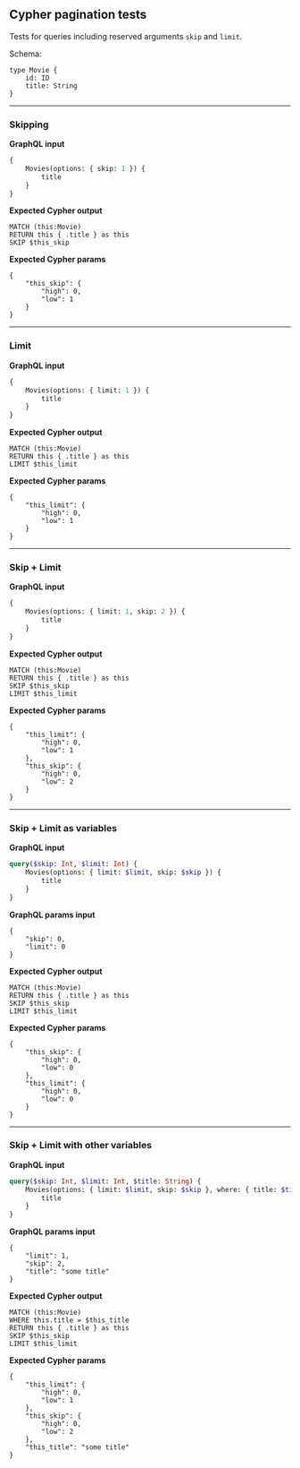 ## Cypher pagination tests

Tests for queries including reserved arguments `skip` and `limit`.

Schema:

```schema
type Movie {
    id: ID
    title: String
}
```

---

### Skipping

**GraphQL input**

```graphql
{
    Movies(options: { skip: 1 }) {
        title
    }
}
```

**Expected Cypher output**

```cypher
MATCH (this:Movie)
RETURN this { .title } as this
SKIP $this_skip
```

**Expected Cypher params**

```cypher-params
{
    "this_skip": {
        "high": 0,
        "low": 1
    }
}
```

---

### Limit

**GraphQL input**

```graphql
{
    Movies(options: { limit: 1 }) {
        title
    }
}
```

**Expected Cypher output**

```cypher
MATCH (this:Movie)
RETURN this { .title } as this
LIMIT $this_limit
```

**Expected Cypher params**

```cypher-params
{
    "this_limit": {
        "high": 0,
        "low": 1
    }
}
```

---

### Skip + Limit

**GraphQL input**

```graphql
{
    Movies(options: { limit: 1, skip: 2 }) {
        title
    }
}
```

**Expected Cypher output**

```cypher
MATCH (this:Movie)
RETURN this { .title } as this
SKIP $this_skip
LIMIT $this_limit
```

**Expected Cypher params**

```cypher-params
{
    "this_limit": {
        "high": 0,
        "low": 1
    },
    "this_skip": {
        "high": 0,
        "low": 2
    }
}
```

---

### Skip + Limit as variables

**GraphQL input**

```graphql
query($skip: Int, $limit: Int) {
    Movies(options: { limit: $limit, skip: $skip }) {
        title
    }
}
```

**GraphQL params input**

```graphql-params
{
    "skip": 0,
    "limit": 0
}
```

**Expected Cypher output**

```cypher
MATCH (this:Movie)
RETURN this { .title } as this
SKIP $this_skip
LIMIT $this_limit
```

**Expected Cypher params**

```cypher-params
{
    "this_skip": {
        "high": 0,
        "low": 0
    },
    "this_limit": {
        "high": 0,
        "low": 0
    }
}
```

---

### Skip + Limit with other variables

**GraphQL input**

```graphql
query($skip: Int, $limit: Int, $title: String) {
    Movies(options: { limit: $limit, skip: $skip }, where: { title: $title }) {
        title
    }
}
```

**GraphQL params input**

```graphql-params
{
    "limit": 1,
    "skip": 2,
    "title": "some title"
}
```

**Expected Cypher output**

```cypher
MATCH (this:Movie)
WHERE this.title = $this_title
RETURN this { .title } as this
SKIP $this_skip
LIMIT $this_limit
```

**Expected Cypher params**

```cypher-params
{
    "this_limit": {
        "high": 0,
        "low": 1
    },
    "this_skip": {
        "high": 0,
        "low": 2
    },
    "this_title": "some title"
}
```
